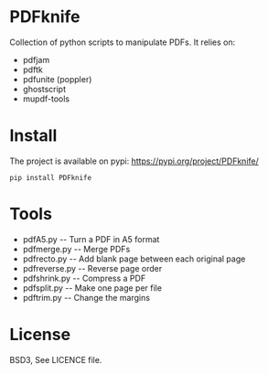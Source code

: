 # PDFknife

Collection of python scripts to manipulate PDFs. It relies on:

* pdfjam
* pdftk
* pdfunite (poppler)
* ghostscript
* mupdf-tools


# Install


The project is available on pypi: https://pypi.org/project/PDFknife/

    pip install PDFknife


# Tools

* pdfA5.py -- Turn a PDF in A5 format
* pdfmerge.py -- Merge PDFs
* pdfrecto.py -- Add blank page between each original page
* pdfreverse.py -- Reverse page order
* pdfshrink.py -- Compress a PDF
* pdfsplit.py -- Make one page per file
* pdftrim.py -- Change the margins

# License

BSD3, See LICENCE file.

